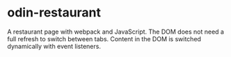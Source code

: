 # odin-restaurant
A restaurant page with webpack and JavaScript. The DOM does not need a full refresh to switch between tabs. Content in the DOM is switched dynamically with event listeners.
